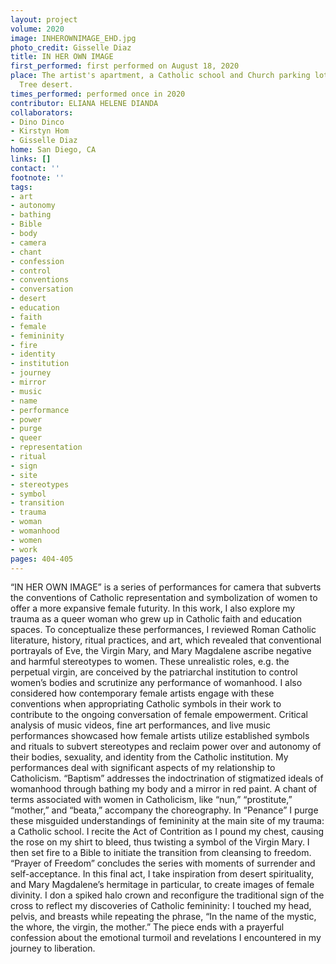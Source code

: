 ```yaml
---
layout: project
volume: 2020
image: INHEROWNIMAGE_EHD.jpg
photo_credit: Gisselle Diaz
title: IN HER OWN IMAGE
first_performed: first performed on August 18, 2020
place: The artist's apartment, a Catholic school and Church parking lot, and the Joshua
  Tree desert.
times_performed: performed once in 2020
contributor: ELIANA HELENE DIANDA
collaborators:
- Dino Dinco
- Kirstyn Hom
- Gisselle Diaz
home: San Diego, CA
links: []
contact: ''
footnote: ''
tags:
- art
- autonomy
- bathing
- Bible
- body
- camera
- chant
- confession
- control
- conventions
- conversation
- desert
- education
- faith
- female
- femininity
- fire
- identity
- institution
- journey
- mirror
- music
- name
- performance
- power
- purge
- queer
- representation
- ritual
- sign
- site
- stereotypes
- symbol
- transition
- trauma
- woman
- womanhood
- women
- work
pages: 404-405
---
```


“IN HER OWN IMAGE” is a series of performances for camera that subverts the conventions of Catholic representation and symbolization of women to offer a more expansive female futurity. In this work, I also explore my trauma as a queer woman who grew up in Catholic faith and education spaces.
     To conceptualize these performances, I reviewed Roman Catholic literature, history, ritual practices, and art, which revealed that conventional portrayals of Eve, the Virgin Mary, and Mary Magdalene ascribe negative and harmful stereotypes to women. These unrealistic roles, e.g. the perpetual virgin, are conceived by the patriarchal institution to control women’s bodies and scrutinize any performance of womanhood. 
     I also considered how contemporary female artists engage with these conventions when appropriating Catholic symbols in their work to contribute to the ongoing conversation of female empowerment. Critical analysis of music videos, fine art performances, and live music performances showcased how female artists utilize established symbols and rituals to subvert stereotypes and reclaim power over and autonomy of their bodies, sexuality, and identity from the Catholic institution.
     My performances deal with significant aspects of my relationship to Catholicism. “Baptism” addresses the indoctrination of stigmatized ideals of womanhood through bathing my body and a mirror in red paint. A chant of terms associated with women in Catholicism, like “nun,” “prostitute,” “mother,” and “beata,” accompany the choreography. In “Penance” I purge these misguided understandings of femininity at the main site of my trauma: a Catholic school. I recite the Act of Contrition as I pound my chest, causing the rose on my shirt to bleed, thus twisting a symbol of the Virgin Mary. I then set fire to a Bible to initiate the transition from cleansing to freedom. “Prayer of Freedom” concludes the series with moments of surrender and self-acceptance. In this final act, I take inspiration from desert spirituality, and Mary Magdalene’s hermitage in particular, to create images of female divinity. I don a spiked halo crown and reconfigure the traditional sign of the cross to reflect my discoveries of Catholic femininity: I touched my head, pelvis, and breasts while repeating the phrase, “In the name of the mystic, the whore, the virgin, the mother.” The piece ends with a prayerful confession about the emotional turmoil and revelations I encountered in my journey to liberation.
